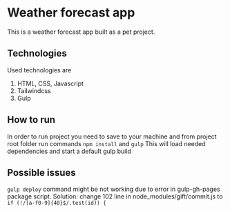 # Weather forecast app
This is a weather forecast app built as a pet project.

## Technologies
Used technologies are
1. HTML, CSS, Javascript
2. Tailwindcss
3. Gulp

## How to run
In order to run project you need to save to your machine and from project root folder run commands `npm install` and `gulp`
This will load needed dependencies and start a default gulp build

## Possible issues
`gulp deploy` command might be not working due to error in gulp-gh-pages package script.
Solution: change 102 line in node_modules/gift/commit.js to `if (!/[a-f0-9]{40}$/.test(id)) {`
